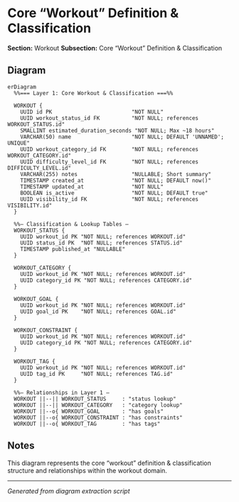 # Core “Workout” Definition & Classification

**Section:** Workout
**Subsection:** Core “Workout” Definition & Classification

## Diagram

```mermaid
erDiagram
  %%=== Layer 1: Core Workout & Classification ===%%

  WORKOUT {
    UUID id PK                         "NOT NULL"
    UUID workout_status_id FK          "NOT NULL; references WORKOUT_STATUS.id"
    SMALLINT estimated_duration_seconds "NOT NULL; Max ~18 hours"
    VARCHAR(50) name                   "NOT NULL; DEFAULT 'UNNAMED'; UNIQUE"
    UUID workout_category_id FK        "NOT NULL; references WORKOUT_CATEGORY.id"
    UUID difficulty_level_id FK        "NOT NULL; references DIFFICULTY_LEVEL.id"
    VARCHAR(255) notes                 "NULLABLE; Short summary"
    TIMESTAMP created_at               "NOT NULL; DEFAULT now()"
    TIMESTAMP updated_at               "NOT NULL"
    BOOLEAN is_active                  "NOT NULL; DEFAULT true"
    UUID visibility_id FK              "NOT NULL; references VISIBILITY.id"
  }

  %%— Classification & Lookup Tables —
  WORKOUT_STATUS {
    UUID workout_id PK "NOT NULL; references WORKOUT.id"
    UUID status_id PK  "NOT NULL; references STATUS.id"
    TIMESTAMP published_at "NULLABLE"
  }

  WORKOUT_CATEGORY {
    UUID workout_id PK "NOT NULL; references WORKOUT.id"
    UUID category_id PK "NOT NULL; references CATEGORY.id"
  }

  WORKOUT_GOAL {
    UUID workout_id PK "NOT NULL; references WORKOUT.id"
    UUID goal_id PK    "NOT NULL; references GOAL.id"
  }

  WORKOUT_CONSTRAINT {
    UUID workout_id PK "NOT NULL; references WORKOUT.id"
    UUID category_id PK "NOT NULL; references CATEGORY.id"
  }

  WORKOUT_TAG {
    UUID workout_id PK "NOT NULL; references WORKOUT.id"
    UUID tag_id PK     "NOT NULL; references TAG.id"
  }

  %%— Relationships in Layer 1 —
  WORKOUT ||--|| WORKOUT_STATUS     : "status lookup"
  WORKOUT ||--|| WORKOUT_CATEGORY   : "category lookup"
  WORKOUT ||--o{ WORKOUT_GOAL       : "has goals"
  WORKOUT ||--o{ WORKOUT_CONSTRAINT : "has constraints"
  WORKOUT ||--o{ WORKOUT_TAG        : "has tags"
```

## Notes

This diagram represents the core “workout” definition & classification structure and relationships within the workout domain.

---
*Generated from diagram extraction script*
